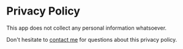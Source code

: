 # Privacy Policy

This app does not collect any personal information whatsoever.

Don't hesitate to [contact me](mailto:roeybiran@icloud.com) for questions about this privacy policy.
